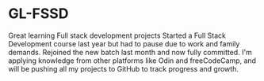 # GL-FSSD
Great learning Full stack development projects
Started a Full Stack Development course last year but had to pause due to work and family demands. Rejoined the new batch last month and now fully committed. I'm applying knowledge from other platforms like Odin and freeCodeCamp, and will be pushing all my projects to GitHub to track progress and growth.
